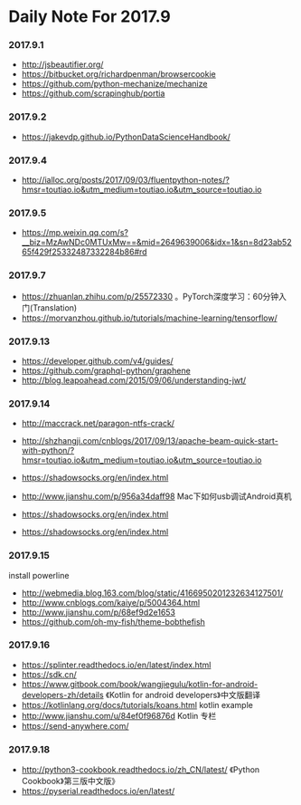 # Daily Note For 2017.9

### 2017.9.1
- http://jsbeautifier.org/
- https://bitbucket.org/richardpenman/browsercookie
- https://github.com/python-mechanize/mechanize
- https://github.com/scrapinghub/portia

### 2017.9.2
- https://jakevdp.github.io/PythonDataScienceHandbook/

### 2017.9.4
- http://ialloc.org/posts/2017/09/03/fluentpython-notes/?hmsr=toutiao.io&utm_medium=toutiao.io&utm_source=toutiao.io

### 2017.9.5
- https://mp.weixin.qq.com/s?__biz=MzAwNDc0MTUxMw==&mid=2649639006&idx=1&sn=8d23ab5265f429f25332487332284b86#rd

### 2017.9.7
- https://zhuanlan.zhihu.com/p/25572330 。PyTorch深度学习：60分钟入门(Translation)
- https://morvanzhou.github.io/tutorials/machine-learning/tensorflow/

### 2017.9.13
- https://developer.github.com/v4/guides/
- https://github.com/graphql-python/graphene
- http://blog.leapoahead.com/2015/09/06/understanding-jwt/

### 2017.9.14
- http://maccrack.net/paragon-ntfs-crack/
- http://shzhangji.com/cnblogs/2017/09/13/apache-beam-quick-start-with-python/?hmsr=toutiao.io&utm_medium=toutiao.io&utm_source=toutiao.io

- https://shadowsocks.org/en/index.html
- http://www.jianshu.com/p/956a34daff98  Mac下如何usb调试Android真机
- https://shadowsocks.org/en/index.html
- https://shadowsocks.org/en/index.html

### 2017.9.15
install powerline
- http://webmedia.blog.163.com/blog/static/4166950201232634127501/
- http://www.cnblogs.com/kaiye/p/5004364.html
- http://www.jianshu.com/p/68ef9d2e1653
- https://github.com/oh-my-fish/theme-bobthefish

### 2017.9.16
- https://splinter.readthedocs.io/en/latest/index.html
- https://sdk.cn/
- https://www.gitbook.com/book/wangjiegulu/kotlin-for-android-developers-zh/details 《Kotlin for android developers》中文版翻译
- https://kotlinlang.org/docs/tutorials/koans.html kotlin example
- http://www.jianshu.com/u/84ef0f96876d Kotlin 专栏
- https://send-anywhere.com/

### 2017.9.18
- http://python3-cookbook.readthedocs.io/zh_CN/latest/ 《Python Cookbook》第三版中文版》
- https://pyserial.readthedocs.io/en/latest/

